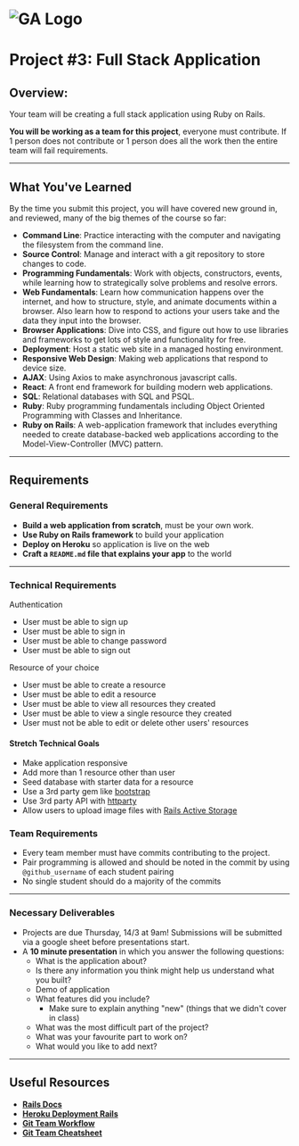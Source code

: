 # ![GA Logo](https://ga-dash.s3.amazonaws.com/production/assets/logo-9f88ae6c9c3871690e33280fcf557f33.png) 

# Project #3: Full Stack Application

## Overview:

Your team will be creating a full stack application using Ruby on Rails.

**You will be working as a team for this project**, everyone must contribute.  If 1 person does not contribute or 1 person does all the work then the entire team will fail requirements.

---

## What You've Learned

By the time you submit this project, you will have covered new ground in, and reviewed, many of the big themes of the course so far:

- **Command Line**: Practice interacting with the computer and navigating the filesystem from the command line.
- **Source Control**: Manage and interact with a git repository to store changes to code.
- **Programming Fundamentals**: Work with objects, constructors, events, while learning how to strategically solve problems and resolve errors.
- **Web Fundamentals**: Learn how communication happens over the internet, and how to structure, style, and animate documents within a browser. Also learn how to respond to actions your users take and the data they input into the browser.
- **Browser Applications**: Dive into CSS, and figure out how to use libraries and frameworks to get lots of style and functionality for free.
- **Deployment**: Host a static web site in a managed hosting environment.
- **Responsive Web Design**: Making web applications that respond to device size.
- **AJAX**: Using Axios to make asynchronous javascript calls.
- **React**: A front end framework for building modern web applications.
- **SQL**: Relational databases with SQL and PSQL.
- **Ruby**: Ruby programming fundamentals including Object Oriented Programming with Classes and Inheritance.
- **Ruby on Rails**: A web-application framework that includes everything needed to create database-backed web applications according to the Model-View-Controller (MVC) pattern.

---

## Requirements

### General Requirements

- **Build a web application from scratch**, must be your own work.
- **Use Ruby on Rails framework** to build your application
- **Deploy on Heroku** so application is live on the web
- **Craft a `README.md` file that explains your app** to the world

---

### Technical Requirements

Authentication
- User must be able to sign up
- User must be able to sign in
- User must be able to change password
- User must be able to sign out

Resource of your choice
- User must be able to create a resource
- User must be able to edit a resource
- User must be able to view all resources they created
- User must be able to view a single resource they created
- User must not be able to edit or delete other users' resources

#### Stretch Technical Goals

- Make application responsive
- Add more than 1 resource other than user
- Seed database with starter data for a resource
- Use a 3rd party gem like [bootstrap](https://github.com/twbs/bootstrap-rubygem) 
- Use 3rd party API with [httparty](https://github.com/jnunemaker/httparty)
- Allow users to upload image files with [Rails Active Storage](https://gorails.com/episodes/file-uploading-with-activestorage-rails-5-2)

### Team Requirements

- Every team member must have commits contributing to the project.  
- Pair programming is allowed and should be noted in the commit by using `@github_username` of each student pairing
- No single student should do a majority of the commits

---

### Necessary Deliverables
- Projects are due Thursday, 14/3 at 9am!  Submissions will be submitted via a google sheet before presentations start.
- A **10 minute presentation** in which you answer the following questions:
  - What is the application about?
  - Is there any information you think might help us understand what you built?
  - Demo of application
  - What features did you include?
    - Make sure to explain anything "new" (things that we didn't cover in class)
  - What was the most difficult part of the project?
  - What was your favourite part to work on?
  - What would you like to add next?

---

## Useful Resources

- **[Rails Docs](https://guides.rubyonrails.org/getting_started.html)**
- **[Heroku Deployment Rails](https://devcenter.heroku.com/articles/getting-started-with-rails5)**
- **[Git Team Workflow](https://www.atlassian.com/git/tutorials/comparing-workflows)**
- **[Git Team Cheatsheet](https://jameschambers.co/writing/git-team-workflow-cheatsheet/)**

